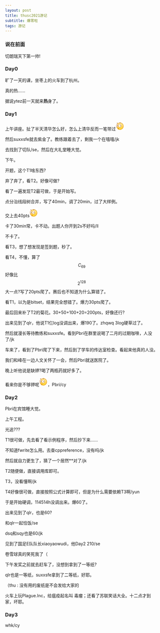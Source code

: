 ```yaml
---
layout: post
title: thusc2021游记
subtitle: 爆零啦
tags: 游记
---
```


### 说在前面

切朗瑞天下第一帅!

### Day0

旷了一天的课，坐枣上的火车到了杭州。

真的热......

据说ytez前一天就来**热**身了。

### Day1

上午讲座。扯了半天清华怎么好，怎么上清华反而一笔带过![/jy](/img/qqemoji/0.gif)

然后suxxsfe就去紫金了。教练跟着去了，剩我一个在嘻嘻/jk

去找到了切队/se，然后在大礼堂睡大觉。

下午。

开题，这个T1啥东西?

弃了弃了，看T2。好像可做?

看了一遍发现T2最可做，于是开始写。

点分治线段树合并，写了40min，调了20min，过了大样例。

交上去40pts![/jy](/img/qqemoji/0.gif)

卡了30min常，卡不动。出题人你开到2s不好吗/ll

不卡了。

看T3，想了想发现是签到题，秒了。

看T4，不懂，算了$$C_{69}$$好像比$$2^{128}$$大一点?写了20pts爬了。赛后也不知道为什么算错了。

看T1，以为是bitset，结果完全想错了。爆力30pts爬了。

最后回来补了T2的菊花。30+50+100+20=200pts，好像还行?

出来见到了qlr，他说T1仨log没调出来，爆190了。zhqwq 3log硬草过了。

然后就漫长等待教练和suxxsfe。看到Pbri在群里说喝了二月的过期咖啡，人没了/jk

车来了，看到了Pbri爬了下来，然后到了学车的传达室检查。看起来他真的人没。

我们和峰在一边人文关怀了一会，然后Pbri就送医院了。

晚上听他说是缺钾?喝了两瓶药就好多了。

看来你是不够钾呢![/jy](/img/qqemoji/0.gif)，Pbri/cy

### Day2

Pbri在宾馆睡大觉。

上午工程。

光追???

T1很可做，先去看了看示例程序，然后抄下来......

不知道fwrite怎么用。去查cppreference，没有吗/jk

然后就自力更生了，猜了一个居然**对了/jk

T2随便做，直接调用库即可。

T3，没看懂啊/jk

T4好像很可做，直接按照公式计算即可，但是为什么需要依赖T3啊/yun

于是开始硬调，114514h没调出来。爆60了。

出来见到了qlr，也是60?

和qlr一起恰饭/se

dsq和sqy也是60/jk

见到了国足E队队长xiaoyaowudi，他Day2 210/se

卷雪球真的笑死我了（

下午发奖之前就去赶车了，没想到拿到了一等纸?

qlr也是一等纸，suxxsfe拿到了二等纸，好耶。

（thu : 没有用的废纸是不会发给大家的

火车上玩Plague.Inc，给瘟疫起名叫 毒瘤；还看了苏联笑话大全。十二点才到家，坏耶。

### Day3

whk/cy